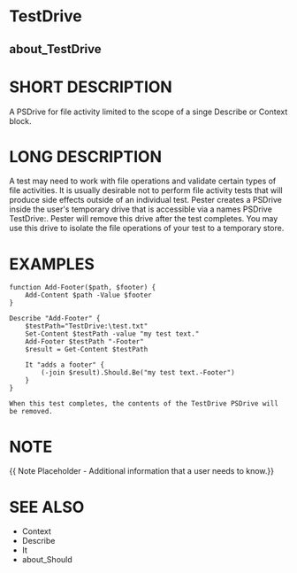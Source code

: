# TestDrive

## about_TestDrive

# SHORT DESCRIPTION

A PSDrive for file activity limited to the scope of a singe Describe or
Context block.

# LONG DESCRIPTION

A test may need to work with file operations and validate certain types
of file activities. It is usually desirable not to perform file activity tests
that will produce side effects outside of an individual test. Pester
creates a PSDrive inside the user's temporary drive that is accessible
via a names PSDrive TestDrive:. Pester will remove this drive after the test
completes. You may use this drive to isolate the file operations of your
test to a temporary store.

# EXAMPLES

    function Add-Footer($path, $footer) {
        Add-Content $path -Value $footer
    }

    Describe "Add-Footer" {
        $testPath="TestDrive:\test.txt"
        Set-Content $testPath -value "my test text."
        Add-Footer $testPath "-Footer"
        $result = Get-Content $testPath

        It "adds a footer" {
            (-join $result).Should.Be("my test text.-Footer")
        }
    }

    When this test completes, the contents of the TestDrive PSDrive will
    be removed.

# NOTE

{{ Note Placeholder - Additional information that a user needs to know.}}

# SEE ALSO

- Context
- Describe
- It
- about_Should
